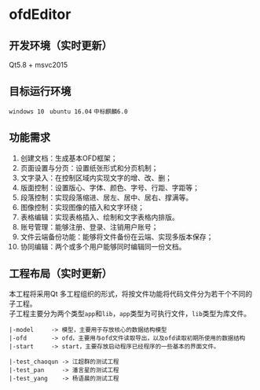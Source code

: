 # ofdEditor

## 开发环境（实时更新）
 Qt5.8 + msvc2015

## 目标运行环境
`windows 10 ` `ubuntu 16.04` `中标麒麟6.0`

## 功能需求
1. 创建文档：生成基本OFD框架；
2. 页面设置与分页：设置纸张形式和分页机制；
3. 文字录入：在控制区域内实现文字的增、改、删；
4. 版面控制：设置版心、字体、颜色、字号、行距、字距等；
5. 段落控制：实现段落缩进、居左、居中、居右、撑满等。
6. 图像控制：实现图像的插入和文字环绕；
7. 表格编辑：实现表格插入、绘制和文字表格内排版。
8. 账号管理：能够注册、登录、注销用户账号；
9. 文件云端备份功能：能够将文件备份在云端、实现多版本保存；
10. 协同编辑：两个或多个用户能够同时编辑同一份文档。

## 工程布局（实时更新）
本工程将采用Qt 多工程组织的形式，将按文件功能将代码文件分为若干个不同的子工程。<br>
子工程主要分为两个类型`app`和`lib`，`app`类型为可执行文件，`lib`类型为库文件。

```
|-model     -> 模型，主要用于存放核心的数据结构模型
|-ofd       -> ofd，主要用与ofd文件读取导出，以及ofd读取初期所使用的数据结构
|-start     -> start，主要存放启动程序已经程序的一些基本的界面文件。

|-test_chaoqun -> 江超群的测试工程
|-test_pan     -> 潘言星的测试工程
|-test_yang    -> 杨语晨的测试工程
```
